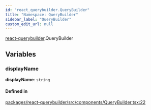 ```yaml
---
id: "react_querybuilder.QueryBuilder"
title: "Namespace: QueryBuilder"
sidebar_label: "QueryBuilder"
custom_edit_url: null
---
```


[react-querybuilder](../modules/react_querybuilder.md).QueryBuilder

## Variables

### displayName

 **displayName**: `string`

#### Defined in

[packages/react-querybuilder/src/components/QueryBuilder.tsx:22](https://github.com/react-querybuilder/react-querybuilder/blob/55590db8/packages/react-querybuilder/src/components/QueryBuilder.tsx#L22)
